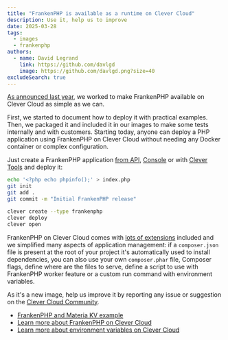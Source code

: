 ```yaml
---
title: "FrankenPHP is available as a runtime on Clever Cloud"
description: Use it, help us to improve
date: 2025-03-28
tags:
  - images
  - frankenphp
authors:
  - name: David Legrand
    link: https://github.com/davlgd
    image: https://github.com/davlgd.png?size=40
excludeSearch: true
---
```


[As announced last year](https://www.clever-cloud.com/blog/company/2024/10/09/news-php-on-clever-cloud/), we worked to make FrankenPHP available on Clever Cloud as simple as we can.

First, we started to document how to deploy it with practical examples. Then, we packaged it and included it in our images to make some tests internally and with customers. Starting today, anyone can deploy a PHP application using FrankenPHP on Clever Cloud without needing any Docker container or complex configuration.

Just create a FrankenPHP application [from API](/api), [Console](https://console.clever-cloud.com) or with [Clever Tools](/doc/cli) and deploy it:

```bash
echo '<?php echo phpinfo();' > index.php
git init
git add .
git commit -m "Initial FrankenPHP release"

clever create --type frankenphp
clever deploy
clever open
```

FrankenPHP on Clever Cloud comes with [lots of extensions](/doc/applications/frankenphp/#included-extensions) included and we simplified many aspects of application management: if a `composer.json` file is present at the root of your project it's automatically used to install dependencies, you can also use your own `composer.phar` file, Composer flags, define where are the files to serve, define a script to use with FrankenPHP worker feature or a custom run command with environment variables.

As it's a new image, help us improve it by reporting any issue or suggestion on the [Clever Cloud Community](https://github.com/CleverCloud/Community/discussions/categories/frankenphp).

* [FrankenPHP and Materia KV example](https://github.com/CleverCloud/frankenphp-kv-json-example)
* [Learn more about FrankenPHP on Clever Cloud](/doc/applications/frankenphp/)
* [Learn more about environment variables on Clever Cloud](/doc/reference/reference-environment-variables/)
